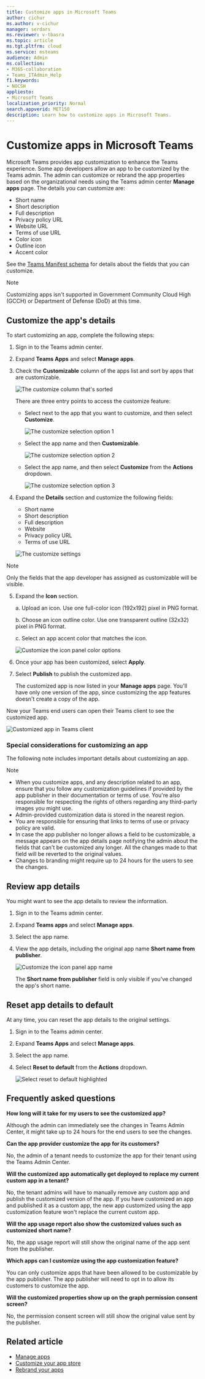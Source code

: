 ```yaml
---
title: Customize apps in Microsoft Teams
author: cichur
ms.author: v-cichur
manager: serdars
ms.reviewer: v-tbasra
ms.topic: article
ms.tgt.pltfrm: cloud
ms.service: msteams
audience: Admin
ms.collection: 
- M365-collaboration
- Teams_ITAdmin_Help
f1.keywords:
- NOCSH
appliesto: 
- Microsoft Teams
localization_priority: Normal
search.appverid: MET150
description: Learn how to customize apps in Microsoft Teams. 
---
```


# Customize apps in Microsoft Teams

 Microsoft Teams provides app customization to enhance the Teams experience. Some app developers allow an app to be customized by the Teams admin. The admin can customize or rebrand the app properties based on the organizational needs using the Teams admin center **Manage apps** page. The details you can customize are:

- Short name
- Short description
- Full description
- Privacy policy URL
- Website URL
- Terms of use URL
- Color icon
- Outline icon
- Accent color

See the [Teams Manifest schema](/microsoftteams/platform/resources/schema/manifest-schema) for details about the fields that you can customize.

> [!NOTE]
> Customizing apps isn't supported in Government Community Cloud High (GCCH) or Department of Defense (DoD) at this time.

## Customize the app's details

To start customizing an app, complete the following steps:

1. Sign in to the Teams admin center.
2. Expand **Teams Apps** and select **Manage apps**.
3. Check the **Customizable** column of the apps list and sort by apps that are customizable.

   ![The customize column that's sorted](media/customize-column.png)

   There are three entry points to access the customize feature:

   - Select next to the app that you want to customize, and then select **Customize**.

     ![The customize selection option 1](media/select-app-to-customize1.png)

   - Select the app name and then **Customizable**.

     ![The customize selection option 2](media/app-details-customizable.png)

   - Select the app name, and then select **Customize** from the **Actions** dropdown.

     ![The customize selection option 3](media/customize-action-menu.png)

4. Expand the **Details** section and customize the following fields:

    - Short name
    - Short description
    - Full description
    - Website
    - Privacy policy URL
    - Terms of use URL

   ![The customize settings](media/customize-settings.png)

> [!Note]
> Only the fields that the app developer has assigned as customizable will be visible.

5. Expand the **Icon** section.

   a. Upload an icon. Use one full-color icon (192x192) pixel in PNG format.

   b. Choose an icon outline color. Use one transparent outline (32x32) pixel in PNG format.

   c. Select an app accent color that matches the icon.

    ![Customize the icon panel color options](media/customize-app-colors.png)

6. Once your app has been customized, select **Apply**.

7. Select **Publish** to publish the customized app.

   The customized app is now listed in your **Manage apps** page. You'll have only one version of the app, since customizing the app features doesn't create a copy of the app.

Now your Teams end users can open their Teams client to see the customized app.

   ![Customized app in Teams client](media/contoso-app.png)

### Special considerations for customizing an app

The following note includes important details about customizing an app.

> [!Note]
> - When you customize apps, and any description related to an app, ensure that you follow any customization guidelines if provided by the app publisher in their documentation or terms of use. You're also responsible for respecting the rights of others regarding any third-party images you might use.
> - Admin-provided customization data is stored in the nearest region.
> - You are responsible for ensuring that links to terms of use or privacy policy are valid.
> - In case the app publisher no longer allows a field to be customizable, a message appears on the app details page notifying the admin about the fields that can't be customized any longer. All the changes made to that field will be reverted to the original values.
> - Changes to branding might require up to 24 hours for the users to see the changes.

## Review app details

You might want to see the app details to review the information.

1. Sign in to the Teams admin center.

2. Expand **Teams apps** and select **Manage apps**.

3. Select the app name.

4. View the app details, including the original app name **Short name from publisher**.

   ![Customize the icon panel app name](media/original-app-version.png)

   The **Short name from publisher** field is only visible if you've changed the app's short name.

## Reset app details to default

At any time, you can reset the app details to the original settings.

1. Sign in to the Teams admin center.

2. Expand **Teams Apps** and select **Manage apps**.

3. Select the app name.

4. Select **Reset to default** from the **Actions** dropdown.

   ![Select reset to default highlighted](media/select-reset.png)

## Frequently asked questions

**How long will it take for my users to see the customized app?**

Although the admin can immediately see the changes in Teams Admin Center, it might take up to 24 hours for the end users to see the changes.  

**Can the app provider customize the app for its customers?**

 No, the admin of a tenant needs to customize the app for their tenant using the Teams Admin Center.

**Will the customized app automatically get deployed to replace my current custom app in a tenant?**

No, the tenant admins will have to manually remove any custom app and publish the customized version of the app. If you have customized an app and published it as a custom app, the new app customized using the app customization feature won't replace the current custom app.  

**Will the app usage report also show the customized values such as customized short name?**

 No, the app usage report will still show the original name of the app sent from the publisher.

**Which apps can I customize using the app customization feature?**

You can only customize apps that have been allowed to be customizable by the app publisher. The app publisher will need to opt in to allow its customers to customize the app.

**Will the customized properties show up on the graph permission consent screen?**

No, the permission consent screen will still show the original value sent by the publisher.

## Related article

- [Manage apps](manage-apps.md)
- [Customize your app store](customize-your-app-store.md)
- [Rebrand your apps](https://techcommunity.microsoft.com/t5/microsoft-teams-blog/rebrand-apps-to-your-own-organization-s-branding-with-app/ba-p/2376296)
